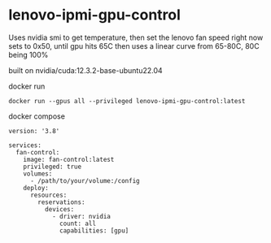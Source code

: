 # lenovo-ipmi-gpu-control
Uses nvidia smi to get temperature, then set the lenovo fan speed
right now sets to 0x50, until gpu hits 65C then uses a linear curve from 65-80C, 80C being 100%

built on  nvidia/cuda:12.3.2-base-ubuntu22.04

docker run

```docker run --gpus all --privileged lenovo-ipmi-gpu-control:latest```

docker compose
```
version: '3.8'

services:
  fan-control:
    image: fan-control:latest
    privileged: true
    volumes:
      - /path/to/your/volume:/config
    deploy:
      resources:
        reservations:
          devices:
            - driver: nvidia
              count: all
              capabilities: [gpu]
```
